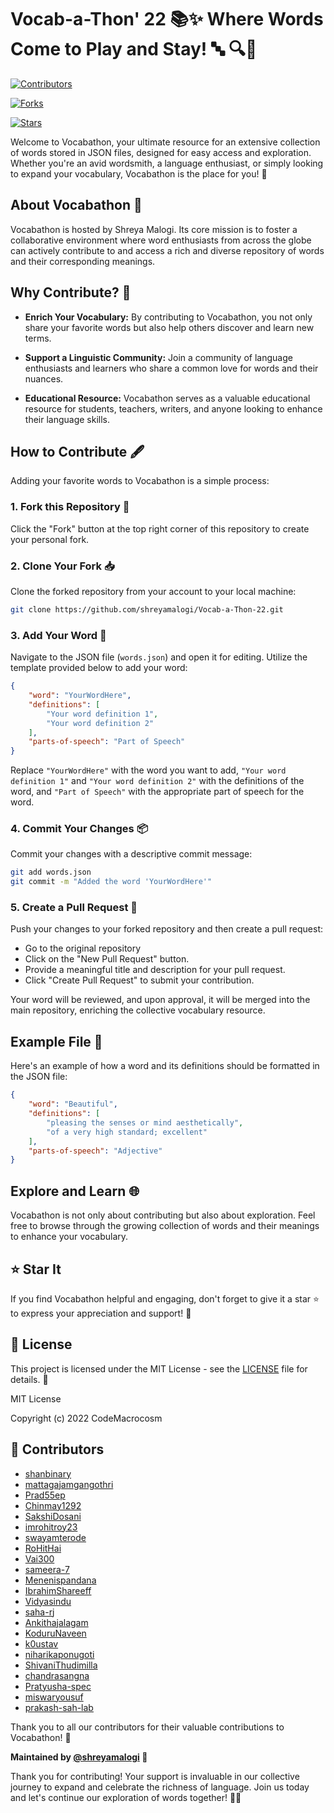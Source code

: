 
# Vocab-a-Thon' 22 📚✨ Where Words Come to Play and Stay! 🔤 🔍📖

[![Contributors](https://img.shields.io/badge/Contributors-30-brightgreen.svg)]()

[![Forks](https://img.shields.io/badge/Forks-31-blue.svg)]()

[![Stars](https://img.shields.io/badge/Stars-24-yellow.svg)]()

Welcome to Vocabathon, your ultimate resource for an extensive collection of words stored in JSON files, designed for easy access and exploration. Whether you're an avid wordsmith, a language enthusiast, or simply looking to expand your vocabulary, Vocabathon is the place for you! 🌟

## About Vocabathon 📣

Vocabathon is hosted by Shreya Malogi. Its core mission is to foster a collaborative environment where word enthusiasts from across the globe can actively contribute to and access a rich and diverse repository of words and their corresponding meanings.

## Why Contribute? 🤝

- **Enrich Your Vocabulary:** By contributing to Vocabathon, you not only share your favorite words but also help others discover and learn new terms.

- **Support a Linguistic Community:** Join a community of language enthusiasts and learners who share a common love for words and their nuances.

- **Educational Resource:** Vocabathon serves as a valuable educational resource for students, teachers, writers, and anyone looking to enhance their language skills.

## How to Contribute 🖋️

Adding your favorite words to Vocabathon is a simple process:

### 1. Fork this Repository 🍴

Click the "Fork" button at the top right corner of this repository to create your personal fork.

### 2. Clone Your Fork 📥

Clone the forked repository from your account to your local machine:

```bash
git clone https://github.com/shreyamalogi/Vocab-a-Thon-22.git
```

### 3. Add Your Word 📝

Navigate to the JSON file (`words.json`) and open it for editing. Utilize the template provided below to add your word:

```json
{
    "word": "YourWordHere",
    "definitions": [
        "Your word definition 1",
        "Your word definition 2"
    ],
    "parts-of-speech": "Part of Speech"
}
```

Replace `"YourWordHere"` with the word you want to add, `"Your word definition 1"` and `"Your word definition 2"` with the definitions of the word, and `"Part of Speech"` with the appropriate part of speech for the word.

### 4. Commit Your Changes 📦

Commit your changes with a descriptive commit message:

```bash
git add words.json
git commit -m "Added the word 'YourWordHere'"
```

### 5. Create a Pull Request 🎉

Push your changes to your forked repository and then create a pull request:

- Go to the original repository
- Click on the "New Pull Request" button.
- Provide a meaningful title and description for your pull request.
- Click "Create Pull Request" to submit your contribution.

Your word will be reviewed, and upon approval, it will be merged into the main repository, enriching the collective vocabulary resource.

## Example File 🎃

Here's an example of how a word and its definitions should be formatted in the JSON file:

```json
{
    "word": "Beautiful",
    "definitions": [
        "pleasing the senses or mind aesthetically",
        "of a very high standard; excellent"
    ],
    "parts-of-speech": "Adjective"
}
```

## Explore and Learn 🌐

Vocabathon is not only about contributing but also about exploration. Feel free to browse through the growing collection of words and their meanings to enhance your vocabulary.

## ⭐ Star It

If you find Vocabathon helpful and engaging, don't forget to give it a star ⭐ to express your appreciation and support! 🌟

## 📄 License

This project is licensed under the MIT License - see the [LICENSE](LICENSE) file for details. 📜

MIT License

Copyright (c) 2022 CodeMacrocosm


## 🎉 Contributors 

- [shanbinary](https://github.com/shanbinary)
- [mattagajamgangothri](https://github.com/mattagajamgangothri)
- [Prad55ep](https://github.com/Prad55ep)
- [Chinmay1292](https://github.com/Chinmay1292)
- [SakshiDosani](https://github.com/SakshiDosani)
- [imrohitroy23](https://github.com/imrohitroy23)
- [swayamterode](https://github.com/swayamterode)
- [RoHitHai](https://github.com/RoHitHai)
- [Vai300](https://github.com/Vai300)
- [sameera-7](https://github.com/sameera-7)
- [Menenispandana](https://github.com/Menenispandana)
- [IbrahimShareeff](https://github.com/IbrahimShareeff)
- [Vidyasindu](https://github.com/Vidyasindu)
- [saha-rj](https://github.com/saha-rj)
- [Ankithajalagam](https://github.com/Ankithajalagam)
- [KoduruNaveen](https://github.com/KoduruNaveen)
- [k0ustav](https://github.com/k0ustav)
- [niharikaponugoti](https://github.com/niharikaponugoti)
- [ShivaniThudimilla](https://github.com/ShivaniThudimilla)
- [chandrasangna](https://github.com/chandrasangna)
- [Pratyusha-spec](https://github.com/Pratyusha-spec)
- [miswaryousuf](https://github.com/miswaryousuf)
- [prakash-sah-lab](https://github.com/prakash-sah-lab)

Thank you to all our contributors for their valuable contributions to Vocabathon! 🌟


**Maintained by [@shreyamalogi](https://github.com/shreyamalogi) 🌟**

Thank you for contributing! Your support is invaluable in our collective journey to expand and celebrate the richness of language. Join us today and let's continue our exploration of words together! 🚀📖
